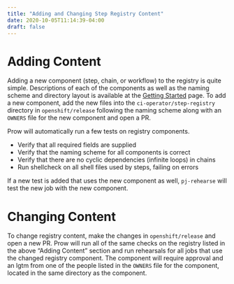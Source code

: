 ```yaml
---
title: "Adding and Changing Step Registry Content"
date: 2020-10-05T11:14:39-04:00
draft: false
---
```


# Adding Content

Adding a new component (step, chain, or workflow) to the registry is quite simple. Descriptions of each of the
components as well as the naming scheme and directory layout is available at the
[Getting Started](/docs/architecture/step-registry/) page. To add a new component, add the new files into the
`ci-operator/step-registry` directory in `openshift/release` following the naming scheme along with an
`OWNERS` file for the new component and open a PR.

Prow will automatically run a few tests on registry components.
* Verify that all required fields are supplied
* Verify that the naming scheme for all components is correct
* Verify that there are no cyclic dependencies (infinite loops) in chains
* Run shellcheck on all shell files used by steps, failing on errors

If a new test is added that uses the new component as well, `pj-rehearse` will test the new job with the new component.

# Changing Content

To change registry content, make the changes in `openshift/release` and open a new PR. Prow will run all of the same
checks on the registry listed in the above “Adding Content” section and run rehearsals for all jobs that use the changed
registry component. The component will require approval and an lgtm from one of the people listed in the `OWNERS` file for
the component, located in the same directory as the component.
